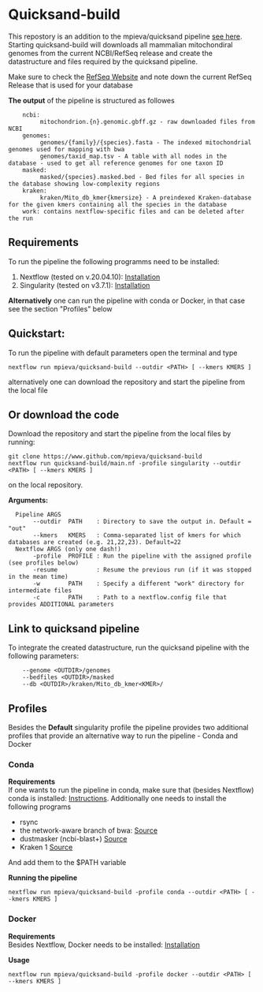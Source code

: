 # Quicksand-build
This repostory is an addition to the mpieva/quicksand pipeline [see here](https://www.github.com/mpieva/quicksand). 
Starting quicksand-build will downloads all mammalian mitochondiral genomes from the current NCBI/RefSeq release and 
create the datastructure and files required by the quicksand pipeline.

Make sure to check the [RefSeq Website](https://www.ncbi.nlm.nih.gov/refseq/) and note down the current RefSeq Release that is used for your database

**The output** of the pipeline is structured as followes
```
    ncbi: 
         mitochondrion.{n}.genomic.gbff.gz - raw downloaded files from NCBI
    genomes: 
         genomes/{family}/{species}.fasta - The indexed mitochondrial genomes used for mapping with bwa
         genomes/taxid_map.tsv - A table with all nodes in the database - used to get all reference genomes for one taxon ID
    masked:
         masked/{species}.masked.bed - Bed files for all species in the database showing low-complexity regions
    kraken:
         kraken/Mito_db_kmer{kmersize} - A preindexed Kraken-database for the given kmers containing all the species in the database
    work: contains nextflow-specific files and can be deleted after the run
```

## Requirements
To run the pipeline the following programms need to be installed:
1. Nextflow (tested on v.20.04.10): [Installation](https://www.nextflow.io/docs/latest/getstarted.html)
2. Singularity (tested on v3.7.1): [Installation](https://sylabs.io/guides/3.0/user-guide/installation.html)

**Alternatively** one can run the pipeline with conda or Docker, in that case see the section "Profiles" below


## Quickstart:
To run the pipeline with default parameters open the terminal and type

``` 
nextflow run mpieva/quicksand-build --outdir <PATH> [ --kmers KMERS ]
```

alternatively one can download the repository and start the pipeline from the local file

## Or download the code 

Download the repository and start the pipeline from the local files by running:

``` 
git clone https://www.github.com/mpieva/quicksand-build
nextflow run quicksand-build/main.nf -profile singularity --outdir <PATH> [ --kmers KMERS ]
```

on the local repository.

**Arguments:**
```    
  Pipeline ARGS
       --outdir  PATH    : Directory to save the output in. Default = "out"
       --kmers   KMERS   : Comma-separated list of kmers for which databases are created (e.g. 21,22,23). Default=22
  Nextflow ARGS (only one dash!)
       -profile  PROFILE : Run the pipeline with the assigned profile (see profiles below)
       -resume           : Resume the previous run (if it was stopped in the mean time)
       -w        PATH    : Specify a different "work" directory for intermediate files
       -c        PATH    : Path to a nextflow.config file that provides ADDITIONAL parameters
```

## Link to quicksand pipeline
To integrate the created datastructure, run the quicksand pipeline with the following parameters:
```
    --genome <OUTDIR>/genomes
    --bedfiles <OUTDIR>/masked
    --db <OUTDIR>/kraken/Mito_db_kmer<KMER>/
```

## Profiles
Besides the **Default** singularity profile the pipeline provides two additional profiles that provide an alternative way to run the pipeline - Conda and Docker

### Conda 
**Requirements**\
If one wants to run the pipeline in conda, make sure that (besides Nextflow) conda is installed: [Instructions](https://conda.io/projects/conda/en/latest/user-guide/install/index.html).
Additionally one needs to install the following programs
* rsync
* the network-aware branch of bwa: [Source](https://github.com/mpieva/network-aware-bwa)
* dustmasker (ncbi-blast+) [Source](https://blast.ncbi.nlm.nih.gov/Blast.cgi?PAGE_TYPE=BlastDocs&DOC_TYPE=Download)
* Kraken 1 [Source](https://github.com/DerrickWood/kraken)

And add them to the $PATH variable

**Running the pipeline**
``` 
nextflow run mpieva/quicksand-build -profile conda --outdir <PATH> [ --kmers KMERS ]
```

### Docker
**Requirements**\
Besides Nextflow, Docker needs to be installed: [Installation](https://docs.docker.com/get-docker/)

**Usage**
``` 
nextflow run mpieva/quicksand-build -profile docker --outdir <PATH> [ --kmers KMERS ]
```

